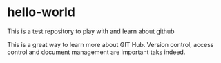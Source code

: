 # hello-world
This is a test repository to play with and learn about github

This is a great way to learn more about GIT Hub.
Version control, access control and document management are important taks indeed.
